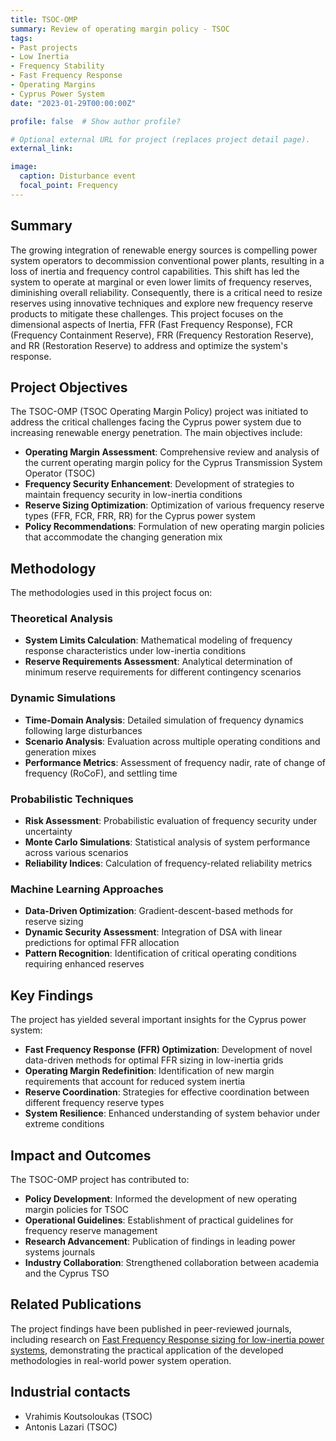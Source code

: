 ```yaml
---
title: TSOC-OMP
summary: Review of operating margin policy - TSOC
tags:
- Past projects
- Low Inertia
- Frequency Stability
- Fast Frequency Response
- Operating Margins
- Cyprus Power System
date: "2023-01-29T00:00:00Z"

profile: false  # Show author profile?

# Optional external URL for project (replaces project detail page).
external_link: 

image:
  caption: Disturbance event
  focal_point: Frequency
---
```


## Summary

The growing integration of renewable energy sources is compelling power system operators to decommission conventional power plants, resulting in a loss of inertia and frequency control capabilities. This shift has led the system to operate at marginal or even lower limits of frequency reserves, diminishing overall reliability. Consequently, there is a critical need to resize reserves using innovative techniques and explore new frequency reserve products to mitigate these challenges. This project focuses on the dimensional aspects of Inertia, FFR (Fast Frequency Response), FCR (Frequency Containment Reserve), FRR (Frequency Restoration Reserve), and RR (Restoration Reserve) to address and optimize the system's response.

## Project Objectives

The TSOC-OMP (TSOC Operating Margin Policy) project was initiated to address the critical challenges facing the Cyprus power system due to increasing renewable energy penetration. The main objectives include:

- **Operating Margin Assessment**: Comprehensive review and analysis of the current operating margin policy for the Cyprus Transmission System Operator (TSOC)
- **Frequency Security Enhancement**: Development of strategies to maintain frequency security in low-inertia conditions
- **Reserve Sizing Optimization**: Optimization of various frequency reserve types (FFR, FCR, FRR, RR) for the Cyprus power system
- **Policy Recommendations**: Formulation of new operating margin policies that accommodate the changing generation mix

## Methodology

The methodologies used in this project focus on:

### Theoretical Analysis
- **System Limits Calculation**: Mathematical modeling of frequency response characteristics under low-inertia conditions
- **Reserve Requirements Assessment**: Analytical determination of minimum reserve requirements for different contingency scenarios

### Dynamic Simulations
- **Time-Domain Analysis**: Detailed simulation of frequency dynamics following large disturbances
- **Scenario Analysis**: Evaluation across multiple operating conditions and generation mixes
- **Performance Metrics**: Assessment of frequency nadir, rate of change of frequency (RoCoF), and settling time

### Probabilistic Techniques
- **Risk Assessment**: Probabilistic evaluation of frequency security under uncertainty
- **Monte Carlo Simulations**: Statistical analysis of system performance across various scenarios
- **Reliability Indices**: Calculation of frequency-related reliability metrics

### Machine Learning Approaches
- **Data-Driven Optimization**: Gradient-descent-based methods for reserve sizing
- **Dynamic Security Assessment**: Integration of DSA with linear predictions for optimal FFR allocation
- **Pattern Recognition**: Identification of critical operating conditions requiring enhanced reserves

## Key Findings

The project has yielded several important insights for the Cyprus power system:

- **Fast Frequency Response (FFR) Optimization**: Development of novel data-driven methods for optimal FFR sizing in low-inertia grids
- **Operating Margin Redefinition**: Identification of new margin requirements that account for reduced system inertia
- **Reserve Coordination**: Strategies for effective coordination between different frequency reserve types
- **System Resilience**: Enhanced understanding of system behavior under extreme conditions

## Impact and Outcomes

The TSOC-OMP project has contributed to:

- **Policy Development**: Informed the development of new operating margin policies for TSOC
- **Operational Guidelines**: Establishment of practical guidelines for frequency reserve management
- **Research Advancement**: Publication of findings in leading power systems journals
- **Industry Collaboration**: Strengthened collaboration between academia and the Cyprus TSO

## Related Publications

The project findings have been published in peer-reviewed journals, including research on [Fast Frequency Response sizing for low-inertia power systems](/publication/2025jpanagi/), demonstrating the practical application of the developed methodologies in real-world power system operation.

## Industrial contacts

- Vrahimis Koutsoloukas (TSOC)
- Antonis Lazari (TSOC)

